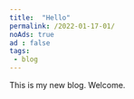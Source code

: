 ```yaml
---
title:  "Hello"
permalink: /2022-01-17-01/
noAds: true
ad : false
tags: 
 - blog
---
```


This is my new blog. Welcome.